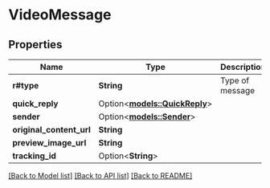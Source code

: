 # VideoMessage

## Properties

Name | Type | Description | Notes
------------ | ------------- | ------------- | -------------
**r#type** | **String** | Type of message | 
**quick_reply** | Option<[**models::QuickReply**](QuickReply.md)> |  | [optional]
**sender** | Option<[**models::Sender**](Sender.md)> |  | [optional]
**original_content_url** | **String** |  | 
**preview_image_url** | **String** |  | 
**tracking_id** | Option<**String**> |  | [optional]

[[Back to Model list]](../README.md#documentation-for-models) [[Back to API list]](../README.md#documentation-for-api-endpoints) [[Back to README]](../README.md)


